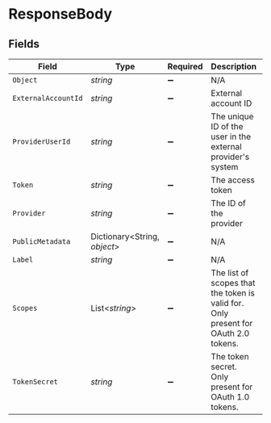 # ResponseBody


## Fields

| Field                                                                              | Type                                                                               | Required                                                                           | Description                                                                        | Example                                                                            |
| ---------------------------------------------------------------------------------- | ---------------------------------------------------------------------------------- | ---------------------------------------------------------------------------------- | ---------------------------------------------------------------------------------- | ---------------------------------------------------------------------------------- |
| `Object`                                                                           | *string*                                                                           | :heavy_minus_sign:                                                                 | N/A                                                                                | oauth_access_token                                                                 |
| `ExternalAccountId`                                                                | *string*                                                                           | :heavy_minus_sign:                                                                 | External account ID                                                                | external_account_456                                                               |
| `ProviderUserId`                                                                   | *string*                                                                           | :heavy_minus_sign:                                                                 | The unique ID of the user in the external provider's system                        | provider_user_789                                                                  |
| `Token`                                                                            | *string*                                                                           | :heavy_minus_sign:                                                                 | The access token                                                                   | access_token_123                                                                   |
| `Provider`                                                                         | *string*                                                                           | :heavy_minus_sign:                                                                 | The ID of the provider                                                             | oauth_google                                                                       |
| `PublicMetadata`                                                                   | Dictionary<String, *object*>                                                       | :heavy_minus_sign:                                                                 | N/A                                                                                | {}                                                                                 |
| `Label`                                                                            | *string*                                                                           | :heavy_minus_sign:                                                                 | N/A                                                                                | Primary account                                                                    |
| `Scopes`                                                                           | List<*string*>                                                                     | :heavy_minus_sign:                                                                 | The list of scopes that the token is valid for.<br/>Only present for OAuth 2.0 tokens. | [<br/>"email",<br/>"profile"<br/>]                                                 |
| `TokenSecret`                                                                      | *string*                                                                           | :heavy_minus_sign:                                                                 | The token secret. Only present for OAuth 1.0 tokens.                               | token_secret_xyz                                                                   |
